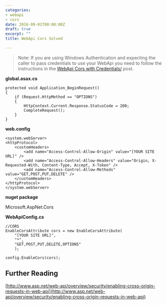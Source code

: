 ```yaml
---
categories:
- webapi
- cors
date: 2016-09-01T00:00:00Z
draft: true
excerpt: ""
title: WebApi Cors Solved

---
```


>Note: If you are using Windows Authentication and expecting the caller to pass credentials to use your WebApi you need to follow the instructions in the [WebApi Cors with Credentials/](../webapi-cors-with-credentials/) post.


**global.asax.cs**

	protected void Application_BeginRequest()
    {
        if (Request.HttpMethod == "OPTIONS")
        {
            HttpContext.Current.Response.StatusCode = 200;
            CompleteRequest();
        }
    }


**web.config**

	<system.webServer>
    <httpProtocol>
        <customHeaders>
            <add name="Access-Control-Allow-Origin" value="[YOUR SITE URL]" />
            <add name="Access-Control-Allow-Headers" value="Origin, X-Requested-With, Content-Type, Accept, X-Token" />
            <add name="Access-Control-Allow-Methods" value="GET,POST,PUT,DELETE" />
        </customHeaders>
    </httpProtocol>
	</system.webServer>


**nuget package**

Microsoft.AspNet.Cors

**WebApiConfig.cs**

    //CORS
    EnableCorsAttribute cors = new EnableCorsAttribute(
        "[YOUR SITE URL]",
        "*",
        "GET,POST,PUT,DELETE,OPTIONS"
        );

    config.EnableCors(cors);

## Further Reading


[http://www.asp.net/web-api/overview/security/enabling-cross-origin-requests-in-web-api](http://www.asp.net/web-api/overview/security/enabling-cross-origin-requests-in-web-api)